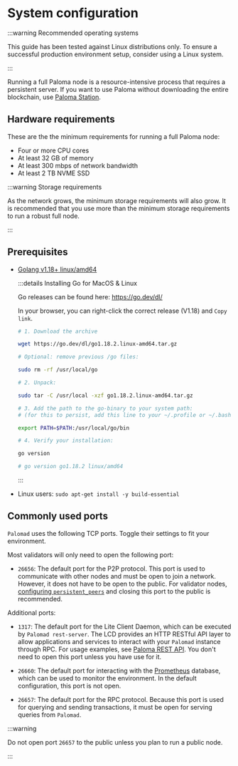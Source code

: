 # System configuration

:::warning Recommended operating systems

This guide has been tested against Linux distributions only. 
To ensure a successful production environment setup, consider 
using a Linux system.

:::

Running a full Paloma node is a resource-intensive process that 
requires a persistent server. If you want to use Paloma without 
downloading the entire blockchain, use [Paloma Station](https://station.Paloma.money/).

## Hardware requirements

These are the the minimum requirements for running a full Paloma node:

- Four or more CPU cores
- At least 32 GB of memory
- At least 300 mbps of network bandwidth
- At least 2 TB NVME SSD

:::warning Storage requirements

As the network grows, the minimum storage requirements will also grow. 
It is recommended that you use more than the minimum storage requirements 
to run a robust full node.

:::

## Prerequisites

- [Golang v1.18+ linux/amd64](https://go.dev/dl/)

  :::details Installing Go for MacOS & Linux

  Go releases can be found here: [ https://go.dev/dl/ ](https://go.dev/dl/)

  In your browser, you can right-click the correct release (V1.18) and `Copy link`.

  ```bash
  # 1. Download the archive

  wget https://go.dev/dl/go1.18.2.linux-amd64.tar.gz

  # Optional: remove previous /go files:

  sudo rm -rf /usr/local/go

  # 2. Unpack:

  sudo tar -C /usr/local -xzf go1.18.2.linux-amd64.tar.gz

  # 3. Add the path to the go-binary to your system path:
  # (for this to persist, add this line to your ~/.profile or ~/.bashrc or  ~/.zshrc)

  export PATH=$PATH:/usr/local/go/bin

  # 4. Verify your installation:

  go version

  # go version go1.18.2 linux/amd64

  ```

  :::

- Linux users: `sudo apt-get install -y build-essential`

## Commonly used ports

`Palomad` uses the following TCP ports. Toggle their settings to fit your environment.

Most validators will only need to open the following port:

- `26656`: The default port for the P2P protocol. This port is used to 
  communicate with other nodes and must be open to join a network. However, 
  it does not have to be open to the public. For validator nodes, 
  [configuring `persistent_peers`](updates-and-additional.md#additional-settings) 
  and closing this port to the public is recommended.

Additional ports:

- `1317`: The default port for the Lite Client Daemon, which can be executed by 
  `Palomad rest-server`. The LCD provides an HTTP RESTful API layer to allow 
  applications and services to interact with your `Palomad` instance through RPC. 
  For usage examples, see [Paloma REST API](https://lcd.Paloma.dev/swagger/). 
  You don't need to open this port unless you have use for it.

- `26660`: The default port for interacting with the [Prometheus](https://prometheus.io) 
  database, which can be used to monitor the environment. In the default configuration, 
  this port is not open.

- `26657`: The default port for the RPC protocol. Because this port is used for 
  querying and sending transactions, it must be open for serving queries from 
  `Palomad`.

:::warning

Do not open port `26657` to the public unless you plan to run a public node.

:::
